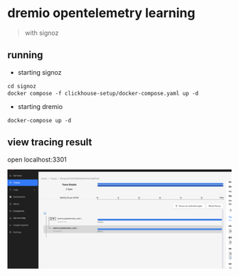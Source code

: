 # dremio opentelemetry learning

> with signoz


## running

* starting signoz

```code
cd signoz
docker compose -f clickhouse-setup/docker-compose.yaml up -d
```

* starting dremio 

```code
docker-compose up -d
```

## view tracing result

open localhost:3301


![images](./images/WX20240119-165327@2x.png)